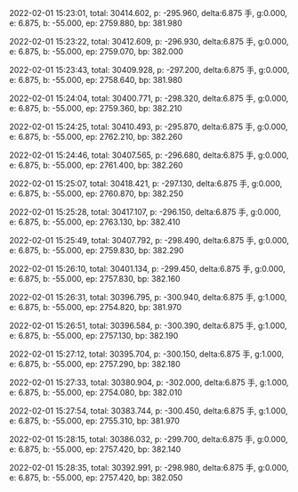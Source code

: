 2022-02-01 15:23:01, total: 30414.602, p: -295.960, delta:6.875 手, g:0.000, e: 6.875, b: -55.000, ep: 2759.880, bp: 381.980

2022-02-01 15:23:22, total: 30412.609, p: -296.930, delta:6.875 手, g:0.000, e: 6.875, b: -55.000, ep: 2759.070, bp: 382.000

2022-02-01 15:23:43, total: 30409.928, p: -297.200, delta:6.875 手, g:0.000, e: 6.875, b: -55.000, ep: 2758.640, bp: 381.980

2022-02-01 15:24:04, total: 30400.771, p: -298.320, delta:6.875 手, g:0.000, e: 6.875, b: -55.000, ep: 2759.360, bp: 382.210

2022-02-01 15:24:25, total: 30410.493, p: -295.870, delta:6.875 手, g:0.000, e: 6.875, b: -55.000, ep: 2762.210, bp: 382.260

2022-02-01 15:24:46, total: 30407.565, p: -296.680, delta:6.875 手, g:0.000, e: 6.875, b: -55.000, ep: 2761.400, bp: 382.260

2022-02-01 15:25:07, total: 30418.421, p: -297.130, delta:6.875 手, g:0.000, e: 6.875, b: -55.000, ep: 2760.870, bp: 382.250

2022-02-01 15:25:28, total: 30417.107, p: -296.150, delta:6.875 手, g:0.000, e: 6.875, b: -55.000, ep: 2763.130, bp: 382.410

2022-02-01 15:25:49, total: 30407.792, p: -298.490, delta:6.875 手, g:0.000, e: 6.875, b: -55.000, ep: 2759.830, bp: 382.290

2022-02-01 15:26:10, total: 30401.134, p: -299.450, delta:6.875 手, g:0.000, e: 6.875, b: -55.000, ep: 2757.830, bp: 382.160

2022-02-01 15:26:31, total: 30396.795, p: -300.940, delta:6.875 手, g:1.000, e: 6.875, b: -55.000, ep: 2754.820, bp: 381.970

2022-02-01 15:26:51, total: 30396.584, p: -300.390, delta:6.875 手, g:1.000, e: 6.875, b: -55.000, ep: 2757.130, bp: 382.190

2022-02-01 15:27:12, total: 30395.704, p: -300.150, delta:6.875 手, g:1.000, e: 6.875, b: -55.000, ep: 2757.290, bp: 382.180

2022-02-01 15:27:33, total: 30380.904, p: -302.000, delta:6.875 手, g:1.000, e: 6.875, b: -55.000, ep: 2754.080, bp: 382.010

2022-02-01 15:27:54, total: 30383.744, p: -300.450, delta:6.875 手, g:1.000, e: 6.875, b: -55.000, ep: 2755.310, bp: 381.970

2022-02-01 15:28:15, total: 30386.032, p: -299.700, delta:6.875 手, g:0.000, e: 6.875, b: -55.000, ep: 2757.420, bp: 382.140

2022-02-01 15:28:35, total: 30392.991, p: -298.980, delta:6.875 手, g:0.000, e: 6.875, b: -55.000, ep: 2757.420, bp: 382.050